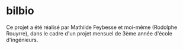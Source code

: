 # bilbio
Ce projet a été réalisé par Mathilde Feybesse et moi-même (Rodolphe Rouyrre), dans le cadre d'un projet mensuel de 3ème année d'école d'ingénieurs. 
